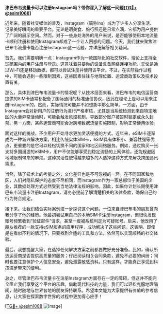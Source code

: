 **津巴布韦流量卡可以注册Instagram吗？带你深入了解这一问题[[TG💪+ @esim1088](https://t.me/s/esim1088)]**

近年来，随着社交媒体的普及，Instagram（简称Ins）成为了许多人分享生活、记录美好瞬间的重要平台。无论是晒美食、旅行照还是日常点滴，它都为用户提供了广阔的展示空间。然而，对于一些身处海外的用户来说，是否能够使用本地流量卡顺利注册和使用Instagram却成了一个让人困惑的问题。今天，我们就来聚焦津巴布韦流量卡能否注册Instagram这一话题，并详细解答相关疑问。

首先，我们需要明确一点：Instagram作为一款国际化的社交软件，理论上支持全球范围内的用户注册与登录。这意味着只要你的设备具备网络连接功能，无论是通过Wi-Fi还是移动数据，都可以尝试注册并使用该平台。不过，在实际操作过程中，可能会遇到一些限制因素，这些因素往往与地理位置、运营商政策以及技术设置有关。

那么，具体到津巴布韦流量卡的情况呢？从技术层面来看，津巴布韦的电信运营商提供的SIM卡通常都配备了国际通用的标准通信协议，因此在理论上是可以用来注册Instagram的。然而，实际情况可能并不如想象中那么简单。一方面，由于Instagram会对新用户的注册行为进行严格审核，尤其是当系统检测到来自特定地区的大量异常活动时，可能会触发风控机制，导致部分账户被暂时锁定或永久封禁。另一方面，某些运营商可能会对跨境数据流量实施限制，影响正常使用体验。

面对这样的挑战，不少用户开始寻求更加灵活便捷的方式。近年来，eSIM卡逐渐成为一种新兴解决方案。相比传统实体SIM卡，eSIM具有体积小、兼容性强等优点，更重要的是它可以轻松切换不同的国家和地区网络服务。例如，通过购买一张支持多国漫游的eSIM卡，用户不仅能够享受到稳定流畅的上网体验，还能规避因地域限制带来的麻烦。这种灵活性使得越来越多的人选择这种方式来解决跨国通讯需求。

当然，除了技术上的考量之外，文化差异也是不可忽视的一环。在不同国家和地区，人们对隐私保护的态度不尽相同，而Instagram作为一家总部位于美国的企业，其数据处理方式必然受到当地法律法规的影响。因此，如果你计划长期使用津巴布韦流量卡注册Instagram，请务必提前了解清楚相关的法律条款，确保自己的行为符合规定。

接下来，让我们结合实际案例进一步探讨这个问题。一位来自津巴布韦的朋友曾向我分享了他的经历。他最初尝试用自己的本地SIM卡注册Instagram，但很快发现账号频繁收到“验证邮件”请求，甚至一度被系统判定为可疑账号。后来，他改用了朋友推荐的一款支持eSIM服务的应用程序，成功解决了这些问题。这表明，即使是在看似不利的情况下，只要找到合适的工具和方法，依然可以实现顺畅的社交体验。

最后，我想提醒大家，在选择任何解决方案之前都要做好充分准备。比如，确认所选运营商是否提供高质量的服务；仔细阅读相关合同条款，避免不必要的纠纷；同时也要注意保护个人信息安全，避免泄露敏感资料。只有这样，才能真正享受到科技进步带来的便利。

总之，尽管津巴布韦流量卡在注册Instagram方面存在一定的障碍，但这并不能完全阻止我们享受这个平台的乐趣。借助现代科技的力量，我们可以轻松克服地理隔阂，随时随地与世界各地的朋友保持联系。希望本文能为大家提供有价值的参考信息，让大家在探索数字世界的过程中更加得心应手！

[[TG💪+ @esim1088](https://t.me/s/esim1088) ![Image](https://i.postimg.cc/4NQfJmqS/Snipaste-2025-05-13-00-14-12.png)]